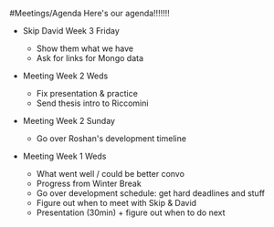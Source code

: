 #Meetings/Agenda
Here's our agenda!!!!!!!

* Skip David Week 3 Friday
	* Show them what we have
	* Ask for links for Mongo data

* Meeting Week 2 Weds
	* Fix presentation & practice
	* Send thesis intro to Riccomini

* Meeting Week 2 Sunday
	* Go over Roshan's development timeline

* Meeting Week 1 Weds
	* What went well / could be better convo
	* Progress from Winter Break
	* Go over development schedule: get hard deadlines and stuff
	* Figure out when to meet with Skip & David
	* Presentation (30min) + figure out when to do next